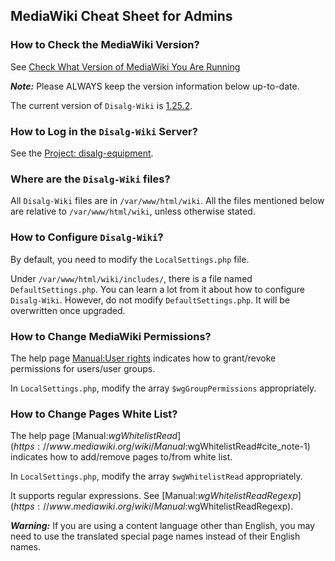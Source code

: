 ## MediaWiki Cheat Sheet for Admins

### How to Check the MediaWiki Version?

See [Check What Version of MediaWiki You Are Running](http://www.whitefirdesign.com/resources/check-what-version-of-mediawiki-you-are-running.html)

***Note:*** Please ALWAYS keep the version information below up-to-date.

The current version of `Disalg-Wiki` is [1.25.2](https://www.mediawiki.org/wiki/MediaWiki_1.25).

### How to Log in the `Disalg-Wiki` Server?

See the [Project: disalg-equipment](https://bitbucket.org/disalg-njucs/disalg-equipment/src).

### Where are the `Disalg-Wiki` files?

All `Disalg-Wiki` files are in `/var/www/html/wiki`.
All the files mentioned below are relative to `/var/www/html/wiki`, unless otherwise stated.

### How to Configure `Disalg-Wiki`?

By default, you need to modify the `LocalSettings.php` file.

Under `/var/www/html/wiki/includes/`, there is a file named `DefaultSettings.php`.
You can learn a lot from it about how to configure `Disalg-Wiki`.
However, do not modify `DefaultSettings.php`.
It will be overwritten once upgraded.

### How to Change MediaWiki Permissions?

The help page [Manual:User rights](https://www.mediawiki.org/wiki/Manual:User_rights) indicates how to grant/revoke permissions for users/user groups.

In `LocalSettings.php`, modify the array `$wgGroupPermissions` appropriately.

### How to Change Pages White List?

The help page [Manual:$wgWhitelistRead](https://www.mediawiki.org/wiki/Manual:$wgWhitelistRead#cite_note-1) indicates how to add/remove pages to/from white list.

In `LocalSettings.php`, modify the array `$wgWhitelistRead` appropriately.

It supports regular expressions. See [Manual:$wgWhitelistReadRegexp](https://www.mediawiki.org/wiki/Manual:$wgWhitelistReadRegexp).

***Warning:*** If you are using a content language other than English, you may need to use the translated special page names instead of their English names.
